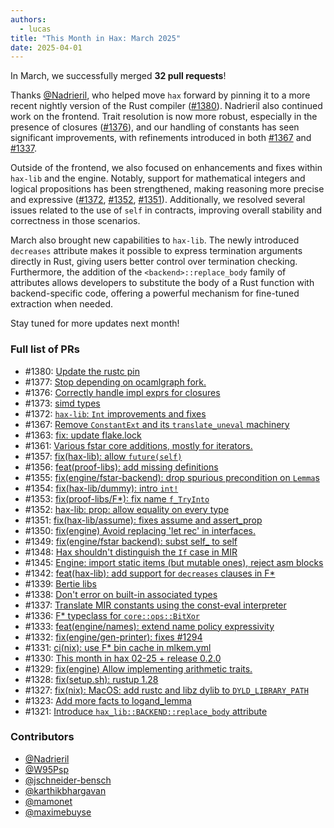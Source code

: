 ```yaml
---
authors:
  - lucas
title: "This Month in Hax: March 2025"
date: 2025-04-01
---
```


In March, we successfully merged **32 pull requests**!

Thanks [@Nadrieril](https://github.com/Nadrieril), who helped move `hax` forward by pinning it to a more recent nightly version of the Rust compiler ([#1380](https://github.com/cryspen/hax/pull/1380)). Nadrieril also continued work on the frontend. Trait resolution is now more robust, especially in the presence of closures ([#1376](https://github.com/cryspen/hax/pull/1376)), and our handling of constants has seen significant improvements, with refinements introduced in both [#1367](https://github.com/cryspen/hax/pull/1367) and [#1337](https://github.com/cryspen/hax/pull/1337).

Outside of the frontend, we also focused on enhancements and fixes within `hax-lib` and the engine. Notably, support for mathematical integers and logical propositions has been strengthened, making reasoning more precise and expressive ([#1372](https://github.com/cryspen/hax/pull/1372), [#1352](https://github.com/cryspen/hax/pull/1352), [#1351](https://github.com/cryspen/hax/pull/1351)). Additionally, we resolved several issues related to the use of `self` in contracts, improving overall stability and correctness in those scenarios.

March also brought new capabilities to `hax-lib`. The newly introduced `decreases` attribute makes it possible to express termination arguments directly in Rust, giving users better control over termination checking. Furthermore, the addition of the `<backend>::replace_body` family of attributes allows developers to substitute the body of a Rust function with backend-specific code, offering a powerful mechanism for fine-tuned extraction when needed.

Stay tuned for more updates next month!

### Full list of PRs

* \#1380: [Update the rustc pin](https://github.com/cryspen/hax/pull/1380)
* \#1377: [Stop depending on ocamlgraph fork.](https://github.com/cryspen/hax/pull/1377)
* \#1376: [Correctly handle impl exprs for closures](https://github.com/cryspen/hax/pull/1376)
* \#1373: [simd types](https://github.com/cryspen/hax/pull/1373)
* \#1372: [`hax-lib`: `Int` improvements and fixes](https://github.com/cryspen/hax/pull/1372)
* \#1367: [Remove `ConstantExt` and its `translate_uneval` machinery](https://github.com/cryspen/hax/pull/1367)
* \#1363: [fix: update flake.lock](https://github.com/cryspen/hax/pull/1363)
* \#1361: [Various fstar core additions, mostly for iterators.](https://github.com/cryspen/hax/pull/1361)
* \#1357: [fix(hax-lib): allow `future(self)`](https://github.com/cryspen/hax/pull/1357)
* \#1356: [feat(proof-libs): add missing definitions](https://github.com/cryspen/hax/pull/1356)
* \#1355: [fix(engine/fstar-backend): drop spurious precondition on `Lemma`s](https://github.com/cryspen/hax/pull/1355)
* \#1354: [fix(hax-lib/dummy): intro `int!`](https://github.com/cryspen/hax/pull/1354)
* \#1353: [fix(proof-libs/F*): fix name `f_TryInto`](https://github.com/cryspen/hax/pull/1353)
* \#1352: [hax-lib: prop: allow equality on every type](https://github.com/cryspen/hax/pull/1352)
* \#1351: [fix(hax-lib/assume): fixes assume and assert_prop](https://github.com/cryspen/hax/pull/1351)
* \#1350: [fix(engine) Avoid replacing 'let rec' in interfaces.](https://github.com/cryspen/hax/pull/1350)
* \#1349: [fix(engine/fstar backend): subst self_ to self](https://github.com/cryspen/hax/pull/1349)
* \#1348: [Hax shouldn't distinguish the `If` case in MIR](https://github.com/cryspen/hax/pull/1348)
* \#1345: [Engine: import static items (but mutable ones), reject asm blocks](https://github.com/cryspen/hax/pull/1345)
* \#1342: [feat(hax-lib): add support for `decreases` clauses in F*](https://github.com/cryspen/hax/pull/1342)
* \#1339: [Bertie libs](https://github.com/cryspen/hax/pull/1339)
* \#1338: [Don't error on built-in associated types](https://github.com/cryspen/hax/pull/1338)
* \#1337: [Translate MIR constants using the const-eval interpreter](https://github.com/cryspen/hax/pull/1337)
* \#1336: [F* typeclass for `core::ops::BitXor`](https://github.com/cryspen/hax/pull/1336)
* \#1333: [feat(engine/names): extend name policy expressivity](https://github.com/cryspen/hax/pull/1333)
* \#1332: [fix(engine/gen-printer): fixes #1294](https://github.com/cryspen/hax/pull/1332)
* \#1331: [ci(nix): use F* bin cache in mlkem.yml](https://github.com/cryspen/hax/pull/1331)
* \#1330: [This month in hax 02-25 + release 0.2.0](https://github.com/cryspen/hax/pull/1330)
* \#1329: [fix(engine) Allow implementing arithmetic traits.](https://github.com/cryspen/hax/pull/1329)
* \#1328: [fix(setup.sh): rustup 1.28](https://github.com/cryspen/hax/pull/1328)
* \#1327: [fix(nix): MacOS: add rustc and libz dylib to `DYLD_LIBRARY_PATH`](https://github.com/cryspen/hax/pull/1327)
* \#1323: [Add more facts to logand_lemma](https://github.com/cryspen/hax/pull/1323)
* \#1321: [Introduce `hax_lib::BACKEND::replace_body` attribute](https://github.com/cryspen/hax/pull/1321)

### Contributors
* [@Nadrieril](https://github.com/Nadrieril)
* [@W95Psp](https://github.com/W95Psp)
* [@jschneider-bensch](https://github.com/jschneider-bensch)
* [@karthikbhargavan](https://github.com/karthikbhargavan)
* [@mamonet](https://github.com/mamonet)
* [@maximebuyse](https://github.com/maximebuyse)
